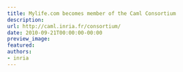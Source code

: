 ```yaml
---
title: Mylife.com becomes member of the Caml Consortium
description:
url: http://caml.inria.fr/consortium/
date: 2010-09-21T00:00:00-00:00
preview_image:
featured:
authors:
- inria
---
```



